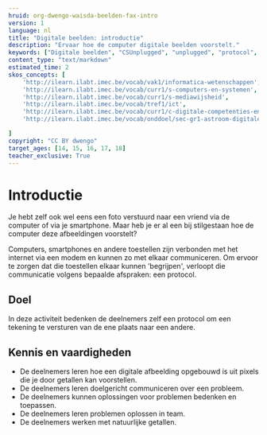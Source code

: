 ```yaml
---
hruid: org-dwengo-waisda-beelden-fax-intro
version: 1
language: nl
title: "Digitale beelden: introductie"
description: "Ervaar hoe de computer digitale beelden voorstelt."
keywords: ["Digitale beelden", "CSUnplugged", "unplugged", "protocol", "netwerken", "ecodering"]
content_type: "text/markdown"
estimated_time: 2
skos_concepts: [
    'http://ilearn.ilabt.imec.be/vocab/vak1/informatica-wetenschappen', 
    'http://ilearn.ilabt.imec.be/vocab/curr1/s-computers-en-systemen',
    'http://ilearn.ilabt.imec.be/vocab/curr1/s-mediawijsheid',
    'http://ilearn.ilabt.imec.be/vocab/tref1/ict',
    'http://ilearn.ilabt.imec.be/vocab/curr1/c-digitale-competenties-en-mediawijsheid',
    'http://ilearn.ilabt.imec.be/vocab/onddoel/sec-gr1-astroom-digitale-competenties-en-mediawijsheid-4.5',

]
copyright: "CC BY dwengo"
target_ages: [14, 15, 16, 17, 18]
teacher_exclusive: True
---
```


# Introductie

Je hebt zelf ook wel eens een foto verstuurd naar een vriend via de computer of via je smartphone. Maar heb je er al een bij stilgestaan hoe de computer deze afbeeldingen voorstelt?

Computers, smartphones en andere toestellen zijn verbonden met het internet via een modem en kunnen zo met elkaar communiceren. Om ervoor te zorgen dat die toestellen elkaar kunnen 'begrijpen', verloopt die communicatie volgens bepaalde afspraken: een protocol.

## Doel

In deze activiteit bedenken de deelnemers zelf een protocol om een tekening te versturen van de ene plaats naar een andere.

## Kennis en vaardigheden

* De deelnemers leren hoe een digitale afbeelding opgebouwd is uit pixels die je door getallen kan voorstellen. 
* De deelnemers leren doelgericht communiceren over een probleem. 
* De deelnemers kunnen oplossingen voor problemen bedenken en toepassen. 
* De deelnemers leren problemen oplossen in team. 
* De deelnemers werken met natuurlijke getallen.
